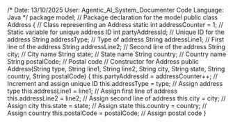 /*
Date: 13/10/2025
User: Agentic_AI_System_Documenter
Code Language: Java
*/
package model; // Package declaration for the model
public class Address { // Class representing an Address
    static int addressCounter = 1; // Static variable for unique address ID
    int partyAddressId; // Unique ID for the address
    String addressType; // Type of address
    String addressLine1; // First line of the address
    String addressLine2; // Second line of the address
    String city; // City name
    String state; // State name
    String country; // Country name
    String postalCode; // Postal code
    // Constructor for Address
    public Address(String type, String line1, String line2, String city, String state, String country, String postalCode) {
        this.partyAddressId = addressCounter++; // Increment and assign unique ID
        this.addressType = type; // Assign address type
        this.addressLine1 = line1; // Assign first line of address
        this.addressLine2 = line2; // Assign second line of address
        this.city = city; // Assign city
        this.state = state; // Assign state
        this.country = country; // Assign country
        this.postalCode = postalCode; // Assign postal code
    }